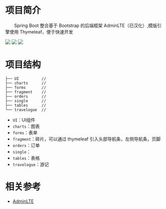 # 项目简介
&emsp;&emsp;Spring Boot 整合基于 Bootstrap 的后端框架 AdminLTE（已汉化）,模版引擎使用 Thymeleaf，便于快速开发 

![](https://img.shields.io/badge/Spring%20Boot-v2.1.6.RELEASE-brightgreen)
![](https://img.shields.io/badge/Bootstrap-AdminLTE-blue)
![](https://img.shields.io/badge/thymeleaf-v3.0.11.RELEASE-orange)

# 项目结构
```
├── UI          // 
├── charts      // 
├── forms       // 
├── fragment    // 
├── orders      // 
├── single      // 
├── tables      // 
└── travelogue  // 
```
- `UI`：UI组件
- `charts`：图表
- `forms`：表单
- `fragment`：碎片，可以通过 thymeleaf 引入头部导航条，左侧导航条，页脚
- `orders`：订单
- `single`：
- `tables`：表格
- `travelogue`：游记

# 相关参考
- [AdminLTE](https://github.com/ColorlibHQ/AdminLTE)